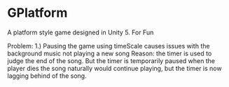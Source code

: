 # GPlatform
A platform style game designed in Unity 5.  For Fun

Problem:
1.) Pausing the game using timeScale causes issues with the background music not playing a new song
    Reason: the timer is used to judge the end of the song. But the timer is temporarily paused when the player dies
            the song naturally would continue playing, but the timer is now lagging behind of the song.
